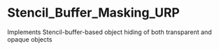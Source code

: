 # Stencil_Buffer_Masking_URP
Implements Stencil-buffer-based object hiding of both transparent and opaque objects
